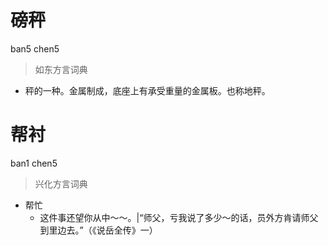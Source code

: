 # 磅秤
ban5 chen5
> 如东方言词典
- 秤的一种。金属制成，底座上有承受重量的金属板。也称地秤。

# 帮衬
ban1 chen5
> 兴化方言词典
- 帮忙
  - 这件事还望你从中～～。|“师父，亏我说了多少～的话，员外方肯请师父到里边去。”（《说岳全传》一）
